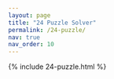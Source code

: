 ```yaml
---
layout: page
title: "24 Puzzle Solver"
permalink: /24-puzzle/
nav: true
nav_order: 10
---
```


{% include 24-puzzle.html %}
